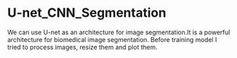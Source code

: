 # U-net_CNN_Segmentation
We can use U-net as an architecture for image segmentation.It is a powerful architecture for biomedical image segmentation. Before training model I tried to process images, resize them and plot them.

